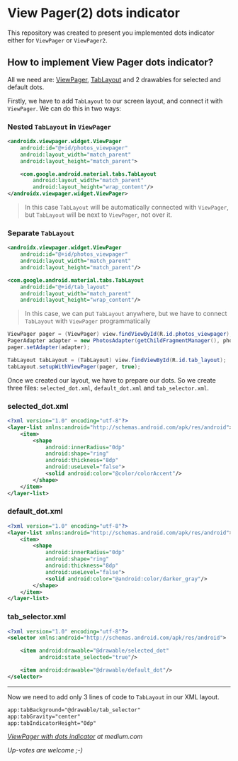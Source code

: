 # View Pager(2) dots indicator

This repository was created to present you implemented dots indicator
either for `ViewPager` or `ViewPager2`.


## How to implement View Pager dots indicator?

All we need are: [ViewPager][1], [TabLayout][2] and 2 drawables for
selected and default dots.

Firstly, we have to add `TabLayout` to our screen layout, and connect it
with `ViewPager`. We can do this in two ways:


### Nested `TabLayout` in `ViewPager`

```xml
<androidx.viewpager.widget.ViewPager
    android:id="@+id/photos_viewpager"
    android:layout_width="match_parent"
    android:layout_height="match_parent">

    <com.google.android.material.tabs.TabLayout
        android:layout_width="match_parent"
        android:layout_height="wrap_content"/>
</androidx.viewpager.widget.ViewPager>
```

> In this case `TabLayout` will be automatically connected with
> `ViewPager`, but `TabLayout` will be next to `ViewPager`, not over it.

### Separate `TabLayout`

```xml
<androidx.viewpager.widget.ViewPager
    android:id="@+id/photos_viewpager"
    android:layout_width="match_parent"
    android:layout_height="match_parent"/>

<com.google.android.material.tabs.TabLayout
    android:id="@+id/tab_layout"
    android:layout_width="match_parent"
    android:layout_height="wrap_content"/>
```

> In this case, we can put `TabLayout` anywhere, but we have to connect
> `TabLayout` with `ViewPager` programmatically

```java
ViewPager pager = (ViewPager) view.findViewById(R.id.photos_viewpager);
PagerAdapter adapter = new PhotosAdapter(getChildFragmentManager(), photosUrl);
pager.setAdapter(adapter);

TabLayout tabLayout = (TabLayout) view.findViewById(R.id.tab_layout);
tabLayout.setupWithViewPager(pager, true);
```

Once we created our layout, we have to prepare our dots. So we create
three files: `selected_dot.xml`, `default_dot.xml` and
`tab_selector.xml`.

### selected_dot.xml

```xml
<?xml version="1.0" encoding="utf-8"?>
<layer-list xmlns:android="http://schemas.android.com/apk/res/android">
    <item>
        <shape
            android:innerRadius="0dp"
            android:shape="ring"
            android:thickness="8dp"
            android:useLevel="false">
            <solid android:color="@color/colorAccent"/>
        </shape>
    </item>
</layer-list>
```

### default_dot.xml

```xml
<?xml version="1.0" encoding="utf-8"?>
<layer-list xmlns:android="http://schemas.android.com/apk/res/android">
    <item>
        <shape
            android:innerRadius="0dp"
            android:shape="ring"
            android:thickness="8dp"
            android:useLevel="false">
            <solid android:color="@android:color/darker_gray"/>
        </shape>
    </item>
</layer-list>
```

### tab_selector.xml

```xml
<?xml version="1.0" encoding="utf-8"?>
<selector xmlns:android="http://schemas.android.com/apk/res/android">

    <item android:drawable="@drawable/selected_dot"
          android:state_selected="true"/>

    <item android:drawable="@drawable/default_dot"/>
</selector>
```

---

Now we need to add only 3 lines of code to `TabLayout` in our XML
layout.

```xml
app:tabBackground="@drawable/tab_selector"
app:tabGravity="center"
app:tabIndicatorHeight="0dp"
```



*[ViewPager with dots indicator][3] at medium.com*

*Up-votes are welcome ;-)*

[1]:
https://developer.android.com/reference/androidx/viewpager/widget/ViewPager?hl=en
[2]: https://developer.android.com/reference/com/google/android/material/tabs/TabLayout?hl=en
[3]: https://medium.com/@adrian.kuta93/android-viewpager-with-dots-indicator-a34c91e59e3a


